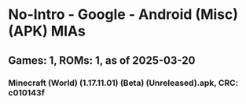 # No-Intro - Google - Android (Misc) (APK) MIAs
## Games: 1, ROMs: 1, as of 2025-03-20

### Minecraft (World) (1.17.11.01) (Beta) (Unreleased).apk, CRC: c010143f
